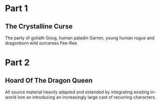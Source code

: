 # Part 1
## The Crystalline Curse

The party of goliath Gnog, human paladin Garren, young human rogue  and dragonborn wild sorceress Fee-Ree.

# Part 2
## Hoard Of The Dragon Queen

All source material heavily adapted and extended by integrating existing in-world lore an introducing an increasingly large cast of recurring characters.
